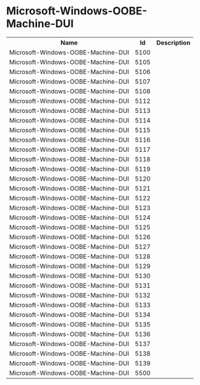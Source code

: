# Microsoft-Windows-OOBE-Machine-DUI

<table>
<colgroup><col/><col/><col/></colgroup>
<tr><th>Name</th><th>Id</th><th>Description</th></tr>
<tr><td>Microsoft-Windows-OOBE-Machine-DUI</td><td>5100</td><td></td></tr>
<tr><td>Microsoft-Windows-OOBE-Machine-DUI</td><td>5105</td><td></td></tr>
<tr><td>Microsoft-Windows-OOBE-Machine-DUI</td><td>5106</td><td></td></tr>
<tr><td>Microsoft-Windows-OOBE-Machine-DUI</td><td>5107</td><td></td></tr>
<tr><td>Microsoft-Windows-OOBE-Machine-DUI</td><td>5108</td><td></td></tr>
<tr><td>Microsoft-Windows-OOBE-Machine-DUI</td><td>5112</td><td></td></tr>
<tr><td>Microsoft-Windows-OOBE-Machine-DUI</td><td>5113</td><td></td></tr>
<tr><td>Microsoft-Windows-OOBE-Machine-DUI</td><td>5114</td><td></td></tr>
<tr><td>Microsoft-Windows-OOBE-Machine-DUI</td><td>5115</td><td></td></tr>
<tr><td>Microsoft-Windows-OOBE-Machine-DUI</td><td>5116</td><td></td></tr>
<tr><td>Microsoft-Windows-OOBE-Machine-DUI</td><td>5117</td><td></td></tr>
<tr><td>Microsoft-Windows-OOBE-Machine-DUI</td><td>5118</td><td></td></tr>
<tr><td>Microsoft-Windows-OOBE-Machine-DUI</td><td>5119</td><td></td></tr>
<tr><td>Microsoft-Windows-OOBE-Machine-DUI</td><td>5120</td><td></td></tr>
<tr><td>Microsoft-Windows-OOBE-Machine-DUI</td><td>5121</td><td></td></tr>
<tr><td>Microsoft-Windows-OOBE-Machine-DUI</td><td>5122</td><td></td></tr>
<tr><td>Microsoft-Windows-OOBE-Machine-DUI</td><td>5123</td><td></td></tr>
<tr><td>Microsoft-Windows-OOBE-Machine-DUI</td><td>5124</td><td></td></tr>
<tr><td>Microsoft-Windows-OOBE-Machine-DUI</td><td>5125</td><td></td></tr>
<tr><td>Microsoft-Windows-OOBE-Machine-DUI</td><td>5126</td><td></td></tr>
<tr><td>Microsoft-Windows-OOBE-Machine-DUI</td><td>5127</td><td></td></tr>
<tr><td>Microsoft-Windows-OOBE-Machine-DUI</td><td>5128</td><td></td></tr>
<tr><td>Microsoft-Windows-OOBE-Machine-DUI</td><td>5129</td><td></td></tr>
<tr><td>Microsoft-Windows-OOBE-Machine-DUI</td><td>5130</td><td></td></tr>
<tr><td>Microsoft-Windows-OOBE-Machine-DUI</td><td>5131</td><td></td></tr>
<tr><td>Microsoft-Windows-OOBE-Machine-DUI</td><td>5132</td><td></td></tr>
<tr><td>Microsoft-Windows-OOBE-Machine-DUI</td><td>5133</td><td></td></tr>
<tr><td>Microsoft-Windows-OOBE-Machine-DUI</td><td>5134</td><td></td></tr>
<tr><td>Microsoft-Windows-OOBE-Machine-DUI</td><td>5135</td><td></td></tr>
<tr><td>Microsoft-Windows-OOBE-Machine-DUI</td><td>5136</td><td></td></tr>
<tr><td>Microsoft-Windows-OOBE-Machine-DUI</td><td>5137</td><td></td></tr>
<tr><td>Microsoft-Windows-OOBE-Machine-DUI</td><td>5138</td><td></td></tr>
<tr><td>Microsoft-Windows-OOBE-Machine-DUI</td><td>5139</td><td></td></tr>
<tr><td>Microsoft-Windows-OOBE-Machine-DUI</td><td>5500</td><td></td></tr>
</table>
